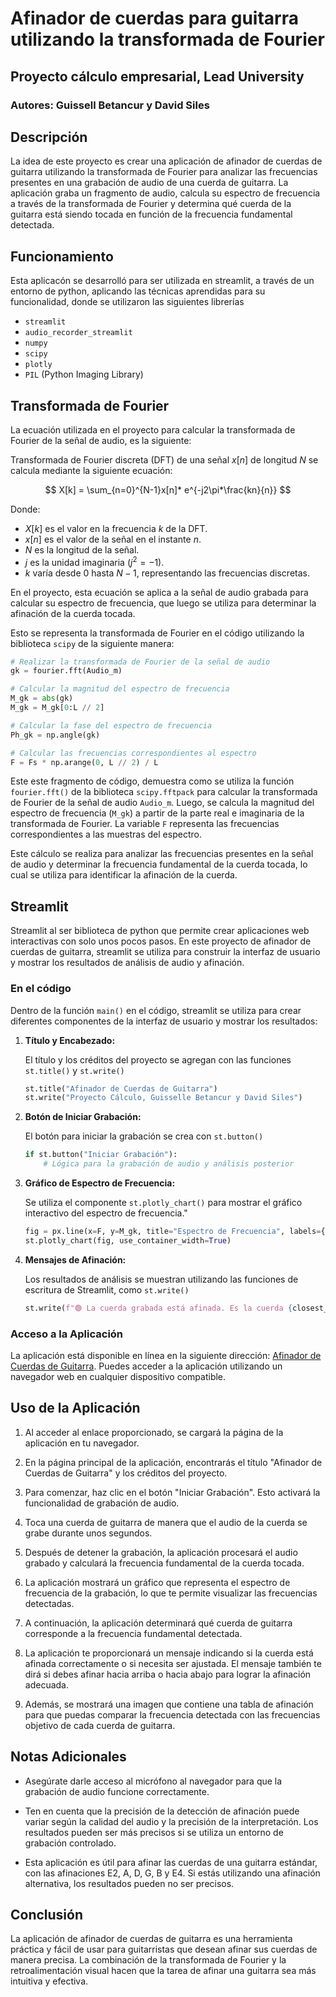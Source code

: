 # Afinador de cuerdas para guitarra utilizando la transformada de Fourier

## Proyecto cálculo empresarial, Lead University

### Autores: Guissell Betancur y David Siles

## Descripción

La idea de este proyecto es crear una aplicación de afinador de cuerdas de guitarra utilizando la transformada de Fourier para analizar las frecuencias presentes en una grabación de audio de una cuerda de guitarra. La aplicación graba un fragmento de audio, calcula su espectro de frecuencia a través de la transformada de Fourier y determina qué cuerda de la guitarra está siendo tocada en función de la frecuencia fundamental detectada.

## Funcionamiento

Esta aplicacón se desarrolló para ser utilizada en streamlit, a través de un entorno de python, aplicando las técnicas aprendidas para su funcionalidad, donde se utilizaron las siguientes librerías

- `streamlit`
- `audio_recorder_streamlit`
- `numpy`
- `scipy`
- `plotly`
- `PIL` (Python Imaging Library)

#### 

## Transformada de Fourier

La ecuación utilizada en el proyecto para calcular la transformada de Fourier de la señal de audio, es la siguiente:

Transformada de Fourier discreta (DFT) de una señal $x[n]$ de longitud $N$ se calcula mediante la siguiente ecuación:

$$
X[k] = \sum_{n=0}^{N-1}x[n]* e^{-j2\pi*\frac{kn}{n}}
$$

Donde:

- $X[k]$ es el valor en la frecuencia $k$ de la DFT.
- $x[n]$ es el valor de la señal en el instante $n$.
- $N$ es la longitud de la señal.
- $j$ es la unidad imaginaria $(j^2 = -1)$.
- $k$ varía desde $0$ hasta $N-1$, representando las frecuencias discretas.

En el proyecto, esta ecuación se aplica a la señal de audio grabada para calcular su espectro de frecuencia, que luego se utiliza para determinar la afinación de la cuerda tocada.

Esto se representa  la transformada de Fourier en el código utilizando la biblioteca `scipy` de la siguiente manera:

```python
# Realizar la transformada de Fourier de la señal de audio
gk = fourier.fft(Audio_m)

# Calcular la magnitud del espectro de frecuencia
M_gk = abs(gk)
M_gk = M_gk[0:L // 2]

# Calcular la fase del espectro de frecuencia
Ph_gk = np.angle(gk)

# Calcular las frecuencias correspondientes al espectro
F = Fs * np.arange(0, L // 2) / L
```

Este este fragmento de código, demuestra como se utiliza la función `fourier.fft()` de la biblioteca `scipy.fftpack` para calcular la transformada de Fourier de la señal de audio `Audio_m`. Luego, se calcula la magnitud del espectro de frecuencia (`M_gk`) a partir de la parte real e imaginaria de la transformada de Fourier. La variable `F` representa las frecuencias correspondientes a las muestras del espectro.

Este cálculo se realiza para analizar las frecuencias presentes en la señal de audio y determinar la frecuencia fundamental de la cuerda tocada, lo cual se utiliza para identificar la afinación de la cuerda.

## Streamlit

Streamlit al ser  biblioteca de python que permite crear aplicaciones web interactivas con solo unos pocos pasos. En este proyecto de afinador de cuerdas de guitarra, streamlit se utiliza para construir la interfaz de usuario y mostrar los resultados de análisis de audio y afinación.

### En el código

Dentro de la función `main()` en el código, streamlit se utiliza para crear diferentes componentes de la interfaz de usuario y mostrar los resultados:

1. **Título y Encabezado:**
   
   El título y los créditos del proyecto se agregan con las funciones `st.title()` y `st.write()`
   
   ```python
   st.title("Afinador de Cuerdas de Guitarra")
   st.write("Proyecto Cálculo, Guisselle Betancur y David Siles")
   ```

2. **Botón de Iniciar Grabación:**
   
   El botón para iniciar la grabación se crea con `st.button()`
   
   ```python
   if st.button("Iniciar Grabación"):
       # Lógica para la grabación de audio y análisis posterior
   ```

3. **Gráfico de Espectro de Frecuencia:**
   
   Se utiliza el componente `st.plotly_chart()` para mostrar el gráfico interactivo del espectro de frecuencia."
   
   ```python
   fig = px.line(x=F, y=M_gk, title="Espectro de Frecuencia", labels={'x': 'Frecuencia (Hz)', 'y': 'Amplitud FFT'})
   st.plotly_chart(fig, use_container_width=True)
   ```

4. **Mensajes de Afinación:**
   
   Los resultados de análisis se muestran utilizando las funciones de escritura de Streamlit, como `st.write()`
   
   ```python
   st.write(f"🟢 La cuerda grabada está afinada. Es la cuerda {closest_string}. Frecuencia detectada: {F_fund:.2f} Hz.")
   ```

### Acceso a la Aplicación

La aplicación está disponible en línea en la siguiente dirección: [Afinador de Cuerdas de Guitarra](https://brhpvwrnr7yjgcmwtrfp2m.streamlit.app/). Puedes acceder a la aplicación utilizando un navegador web en cualquier dispositivo compatible.

## Uso de la Aplicación

1. Al acceder al enlace proporcionado, se cargará la página de la aplicación en tu navegador.

2. En la página principal de la aplicación, encontrarás el título "Afinador de Cuerdas de Guitarra" y los créditos del proyecto.

3. Para comenzar, haz clic en el botón "Iniciar Grabación". Esto activará la funcionalidad de grabación de audio.

4. Toca una cuerda de guitarra de manera que el audio de la cuerda se grabe durante unos segundos.

5. Después de detener la grabación, la aplicación procesará el audio grabado y calculará la frecuencia fundamental de la cuerda tocada.

6. La aplicación mostrará un gráfico que representa el espectro de frecuencia de la grabación, lo que te permite visualizar las frecuencias detectadas.

7. A continuación, la aplicación determinará qué cuerda de guitarra corresponde a la frecuencia fundamental detectada.

8. La aplicación te proporcionará un mensaje indicando si la cuerda está afinada correctamente o si necesita ser ajustada. El mensaje también te dirá si debes afinar hacia arriba o hacia abajo para lograr la afinación adecuada.

9. Además, se mostrará una imagen que contiene una tabla de afinación para que puedas comparar la frecuencia detectada con las frecuencias objetivo de cada cuerda de guitarra.

## Notas Adicionales

- Asegúrate darle acceso al micrófono al navegador para que la grabación de audio funcione correctamente.

- Ten en cuenta que la precisión de la detección de afinación puede variar según la calidad del audio y la precisión de la interpretación. Los resultados pueden ser más precisos si se utiliza un entorno de grabación controlado.

- Esta aplicación es útil para afinar las cuerdas de una guitarra estándar, con las afinaciones E2, A, D, G, B y E4. Si estás utilizando una afinación alternativa, los resultados pueden no ser precisos.

## Conclusión

La aplicación de afinador de cuerdas de guitarra es una herramienta práctica y fácil de usar para guitarristas que desean afinar sus cuerdas de manera precisa. La combinación de la transformada de Fourier y la retroalimentación visual hacen que la tarea de afinar una guitarra sea más intuitiva y efectiva.
